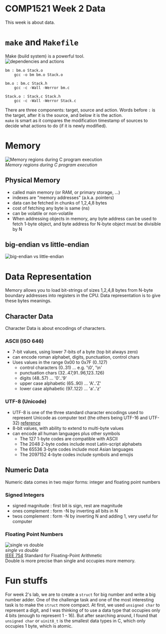 # COMP1521 Week 2 Data
This week is about data.

# `make` and `Makefile`
Make (build system) is a powerful tool.  
![dependencies and actions](https://www.cse.unsw.edu.au/~cs1521/19T2/lectures/week02/Pics/compile/dependencies.png)  
```make
bm : bm.o Stack.o
	gcc -o bm bm.o Stack.o

bm.o : bm.c Stack.h
	gcc -c -Wall -Werror bm.c

Stack.o : Stack.c Stack.h
	gcc -c -Wall -Werror Stack.c
```
There are three components: target, source and action.
Words before `:` is the target, after it is the source, and below it is the action.  
`make` is smart as it compares the modification timestamp of sources to decide what actions to do (if it is newly modified).

# Memory
![Memory regions during C program execution](https://www.cse.unsw.edu.au/~cs1521/19T2/lectures/week02/Pics/memory/regions.png)  
*Memory regions during C program execution*  
## Physical Memory
- called main memory (or RAM, or primary storage, ...)
- indexes are "memory addresses" (a.k.a. pointers)
- data can be fetched in chunks of 1,2,4,8 bytes
- cost of fetching any byte is same (ns)
- can be volatile or non-volatile
- When addressing objects in memory, any byte address can be used to fetch 1-byte object, and byte address for N-byte object must be divisible by N
## big-endian vs little-endian
![big-endian vs little-endian](https://www.cse.unsw.edu.au/~cs1521/19T2/lectures/week02/Pics/memory/endian.png)

# Data Representation
Memory allows you to load bit-strings of sizes 1,2,4,8 bytes from N-byte boundary addresses into registers in the CPU. Data representation is to give these bytes meanings.

## Character Data
Character Data is about encodings of characters.  
### ASCII (ISO 646)
- 7-bit values, using lower 7-bits of a byte (top bit always zero)
- can encode roman alphabet, digits, punctuation, control chars  
- Uses values in the range 0x00 to 0x7F (0..127)
  - control characters (0..31) ... e.g. '\0', '\n'
  - punctuation chars (32..47,91..96,123..126)
  - digits (48..57) ... '0'..'9'
  - upper case alphabetic (65..90) ... 'A'..'Z'
  - lower case alphabetic (97..122) ... 'a'..'z'
### UTF-8 (Unicode)
- UTF-8 is one of the three standard character encodings used to represent Unicode as computer text (the others being UTF-16 and UTF-32) [reference](https://qr.ae/TWhYig)
- 8-bit values, with ability to extend to multi-byte values
- can encode all human languages plus other symbols
  - The 127 1-byte codes are compatible with ASCII
  - The 2048 2-byte codes include most Latin-script alphabets
  - The 65536 3-byte codes include most Asian languages
  - The 2097152 4-byte codes include symbols and emojis
## Numeric Data
Numeric data comes in two major forms: integer and floating point numbers
### Signed Integers
- signed magnitude : first bit is sign, rest are magnitude
- ones complement : form -N by inverting all bits in N
- twos complement : form -N by inverting N and adding 1, very useful for computer
### Floating Point Numbers
![single vs double](https://www.cse.unsw.edu.au/~cs1521/19T2/lectures/week02/Pics/memory/float-rep.png)  
*single vs double*  
[IEEE 754](https://www.cse.unsw.edu.au/~cs1521/19T2/lectures/week02/Pics/memory/float-rep.png) Standard for Floating-Point Arithmetic  
Double is more precise than single and occupies more memory.

# Fun stuffs
For week 2's lab, we are to create a `struct` for big number and write a big number adder. One of the challenge task and one of the most interesting task is to make the `struct` more compact. At first, we used `unsigned char` to represent a digit, and I was thinking of to use a data type that occupies only 4 bits (enough to represent 1 - 16). But after searching around, I found that `unsigned char` or  `uinit8_t` is the smallest data types in C, which only occupies 1 byte, which is atomic. 